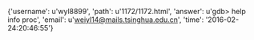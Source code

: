 {'username': u'wyl8899', 'path': u'1172/1172.html', 'answer': u'gdb> help info proc', 'email': u'weiyl14@mails.tsinghua.edu.cn', 'time': '2016-02-24:20:46:55'}